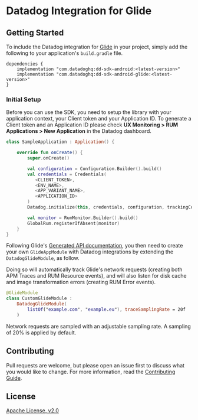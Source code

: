 # Datadog Integration for Glide

## Getting Started 

To include the Datadog integration for [Glide][1] in your project, simply add the
following to your application's `build.gradle` file.

```
dependencies {
    implementation "com.datadoghq:dd-sdk-android:<latest-version>"
    implementation "com.datadoghq:dd-sdk-android-glide:<latest-version>"
}
```

### Initial Setup

Before you can use the SDK, you need to setup the library with your application
context, your Client token and your Application ID. 
To generate a Client token and an Application ID please check **UX Monitoring > RUM Applications > New Application**
in the Datadog dashboard.

```kotlin
class SampleApplication : Application() {

    override fun onCreate() {
        super.onCreate()

        val configuration = Configuration.Builder().build()
        val credentials = Credentials(
           <CLIENT_TOKEN>,
           <ENV_NAME>,
           <APP_VARIANT_NAME>,
           <APPLICATION_ID>
        )
        Datadog.initialize(this, credentials, configuration, trackingConsent)

        val monitor = RumMonitor.Builder().build()
        GlobalRum.registerIfAbsent(monitor)
    }
}
```

Following Glide's [Generated API documentation][2], you then need to create your own `GlideAppModule` with Datadog integrations by extending the `DatadogGlideModule`, as follow.

Doing so will automatically track Glide's network requests (creating both APM Traces and RUM Resource events), and will also listen for disk cache and image transformation errors (creating RUM Error events).

```kotlin
@GlideModule
class CustomGlideModule : 
    DatadogGlideModule(
        listOf("example.com", "example.eu"), traceSamplingRate = 20f
    )
```

Network requests are sampled with an adjustable sampling rate. A sampling of 20% is applied by default.


## Contributing

Pull requests are welcome, but please open an issue first to discuss what you
would like to change. For more information, read the 
[Contributing Guide](../CONTRIBUTING.md).

## License

[Apache License, v2.0](../LICENSE)

[1]: https://bumptech.github.io/glide/
[2]: https://bumptech.github.io/glide/doc/generatedapi.html